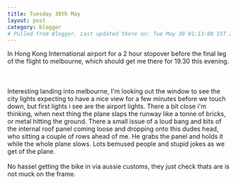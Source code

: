 ```yaml
---
title: Tuesday 30th May
layout: post
category: blogger
# Pulled from Blogger. Last updated there on: Tue May 30 01:13:00 IST 2006
---
```

In Hong Kong International airport for a 2 hour stopover before the final leg of the flight to melbourne, which should get me there for 19.30 this evening.<br /><br /><a onblur="try {parent.deselectBloggerImageGracefully();} catch(e) {}" href="http://photos1.blogger.com/blogger/916/2956/1600/IMG_0586.jpg"><img style="float:right; margin:0 0 10px 10px;cursor:pointer; cursor:hand;" src="http://photos1.blogger.com/blogger/916/2956/320/IMG_0586.jpg" border="0" alt="" /></a><br /><br />Interesting landing into melbourne, I'm looking out the window to see the city lights expecting to have a nice view for a few minutes before we touch down, but first lights i see are the airport lights. There a bit close i'm thinking, when next thing the plane slaps the runway like a tonne of bricks, or metal hitting the ground. There a small issue of a loud bang and bits of the internal roof panel coming loose and dropping onto this dudes head, who sitting a couple of rows ahead of me. He grabs the panel and holds it while the whole plane slows. Lots bemused people and stupid jokes as we get of the plane.<br /><br />No hassel getting the bike in via aussie customs, they just check thats are is not muck on the frame.
